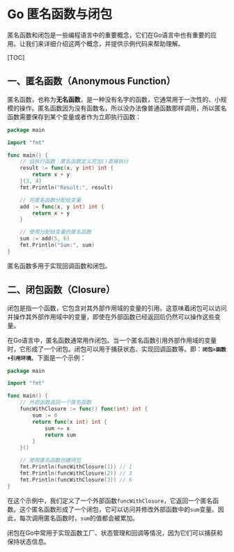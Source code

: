 # Go 匿名函数与闭包

匿名函数和闭包是一些编程语言中的重要概念，它们在Go语言中也有重要的应用。让我们来详细介绍这两个概念，并提供示例代码来帮助理解。

[TOC]



## 一、匿名函数（Anonymous Function）

匿名函数，也称为**无名函数**，是一种没有名字的函数，它通常用于一次性的、小规模的操作。匿名函数因为没有函数名，所以没办法像普通函数那样调用，所以匿名函数需要保存到某个变量或者作为立即执行函数：

```go
package main

import "fmt"

func main() {
    // 自执行函数：匿名函数定义完加()直接执行
    result := func(x, y int) int {
        return x + y
    }(3, 4)
    fmt.Println("Result:", result)

    // 将匿名函数分配给变量
    add := func(x, y int) int {
        return x + y
    }

    // 使用分配给变量的匿名函数
    sum := add(5, 6)
    fmt.Println("Sum:", sum)
}

```

匿名函数多用于实现回调函数和闭包。

## 二、闭包函数（Closure）

闭包是指一个函数，它包含对其外部作用域的变量的引用。这意味着闭包可以访问并操作其外部作用域中的变量，即使在外部函数已经返回后仍然可以操作这些变量。

在Go语言中，匿名函数通常用作闭包。当一个匿名函数引用外部作用域的变量时，它形成了一个闭包。闭包可以用于捕获状态、实现回调函数等。即：**`闭包=函数+引用环境`**。下面是一个示例：

```go
package main

import "fmt"

func main() {
    // 外部函数返回一个匿名函数
    funcWithClosure := func() func(int) int {
        sum := 0
        return func(x int) int {
            sum += x
            return sum
        }
    }()

    // 使用匿名函数创建闭包
    fmt.Println(funcWithClosure(1)) // 1
    fmt.Println(funcWithClosure(2)) // 3
    fmt.Println(funcWithClosure(3)) // 6
}
```

在这个示例中，我们定义了一个外部函数`funcWithClosure`，它返回一个匿名函数。这个匿名函数形成了一个闭包，它可以访问并修改外部函数中的`sum`变量。因此，每次调用匿名函数时，`sum`的值都会被累加。

闭包在Go中常用于实现函数工厂、状态管理和回调等情况，因为它们可以捕获和保持状态信息。